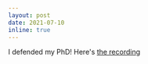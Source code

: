 ```yaml
---
layout: post
date: 2021-07-10
inline: true
---
```


I defended my PhD!
Here's [the recording](https://www.youtube.com/watch?v=YvfPalv1cq0)
